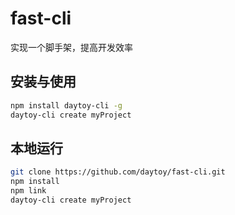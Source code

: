 # fast-cli
实现一个脚手架，提高开发效率

## 安装与使用
```bash
npm install daytoy-cli -g
daytoy-cli create myProject
```

## 本地运行
```bash
git clone https://github.com/daytoy/fast-cli.git
npm install
npm link
daytoy-cli create myProject
```